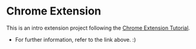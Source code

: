 # Chrome Extension
This is an intro extension project following the [Chrome Extension Tutorial](https://developer.chrome.com/docs/extensions/get-started/tutorial/hello-world).

  - For further information, refer to the link above. :) 